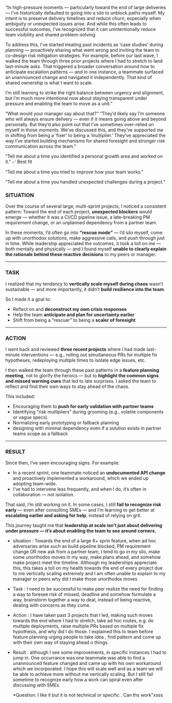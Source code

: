 “In high-pressure moments — particularly toward the end of large deliveries — I’ve historically defaulted to going into a silo to unblock paths myself. My intent is to preserve delivery timelines and reduce churn, especially when ambiguity or unexpected issues arise. And while this often leads to successful outcomes, I’ve recognized that it can unintentionally reduce team visibility and shared problem-solving.

To address this, I’ve started treating past incidents as ‘case studies’ during planning — proactively sharing what went wrong and inviting the team to co-design risk mitigation strategies. For example, before our last wave, I walked the team through three prior projects where I had to stretch to land last-minute asks. That triggered a broader conversation around how to anticipate escalation patterns — and in one instance, a teammate surfaced an unannounced change and navigated it independently. That kind of shared ownership is what I want to scale.

I’m still learning to strike the right balance between urgency and alignment, but I’m much more intentional now about staying transparent under pressure and enabling the team to move as a unit.”


“What would your manager say about that?”
“They’d likely say I’m someone who will always ensure delivery — even if it means going above and beyond personally. But they’d also point out that I’ve sometimes over-relied on myself in those moments. We’ve discussed this, and they’ve supported me in shifting from being a ‘fixer’ to being a ‘multiplier.’ They’ve appreciated the way I’ve started building mechanisms for shared foresight and stronger risk communication across the team.”


“Tell me about a time you identified a personal growth area and worked on it.” ✅ Best fit

“Tell me about a time you tried to improve how your team works.”

“Tell me about a time you handled unexpected challenges during a project.”

### **SITUATION**

Over the course of several large, multi-sprint projects, I noticed a consistent pattern:
Toward the end of each project, **unexpected blockers** would emerge — whether it was a CI/CD pipeline issue, a late-breaking PM requirement change, or an unplanned dependency from a partner team.

In these moments, I’d often go into **“rescue mode”** — I’d silo myself, come up with unorthodox solutions, make aggressive calls, and push through just in time. While leadership appreciated the outcomes, it took a toll on me — both mentally and physically — and I found myself **unable to clearly explain the rationale behind these reactive decisions** to my peers or manager.

---

### **TASK**

I realized that my tendency to **vertically scale myself during chaos** wasn’t sustainable — and more importantly, it didn’t **build resilience into the team**.

So I made it a goal to:

* Reflect on and **deconstruct my own crisis responses**
* Help the team **anticipate and plan for uncertainty earlier**
* Shift from being a “rescuer” to being a **scaler of foresight**

---

### **ACTION**

I went back and reviewed **three recent projects** where I had made last-minute interventions — e.g., rolling out simultaneous PRs for multiple fix hypotheses, redeploying multiple times to isolate edge issues, etc.

I then walked the team through these past patterns in a **feature planning meeting**, not to glorify the heroics — but to **highlight the common signs and missed warning cues** that led to late surprises. I asked the team to reflect and find their own ways to stay ahead of the chaos.

This included:

* Encouraging them to **push for early validation with partner teams**
* Identifying “risk multipliers” during grooming (e.g., volatile components or vague specs)
* Normalizing early prototyping or fallback planning
* designing with minimal dependency even if a solution exists in partner teams scope as a fallback

---

### **RESULT**

Since then, I’ve seen encouraging signs. For example:

* In a recent sprint, one teammate noticed an **undocumented API change** and proactively implemented a workaround, which we ended up adopting team-wide.
* I’ve had to intervene less frequently, and when I do, it’s often in collaboration — not isolation.

That said, I’m still working on it. In some cases, I still **fail to recognize risk early** — even after consulting SMEs — and I’m learning to get better at **escalating earlier and asking for help**, instead of relying on grit.

This journey taught me that **leadership at scale isn’t just about delivering under pressure — it’s about enabling the team to see around corners.**


- situation :
    Towards the end of a large 6+ sprin feature, when ad hoc adversaries arise such as build pipeline blocked, PM requirement change OR new ask from a partner team, I tend to go in my silo, make some unorthodox moves in my way, make plans ahead, and somehow make project meet the timeline. Although my leaderships appreciate this, this takes a toll on my health towards the end of every project due to me vertically scaling extremely and I am often unable to explain to my manager or peers why did I make those unorthodox moves
- Task :
    I need to be successful to make peer realize the need for finding a way to foresee risk of missed, deadline  and somehow formulate a way, brainstorm together a way to deal, instead of being reactive, dealing with concerns as they come.
- Action :
    I have taken past 3 projects that I led, making such moves towards the end where I had to stretch, take ad hoc routes, e.g. do multiple deployments, raise multiple PRs based on multiple fix hypothesis, and why did I do those. I explained this to team before feature planning urging people to take idea , find pattern and come up with their own way of staying ahead o things.
- Result : 
    although I see some improvements, in  specific instances I had to jump in. One occurrance was one teammate was able to find a unannounced feature changed and came up with his own workaround which we incorporated. I hope this will scale well and as a team we will be able to achieve more without me vertically scaling. But I still fail sometime to recognize early how a work can spiral even after discussing with SMEs.

    *Question: I like it but it is not technical or specific . Can ths work"xsss